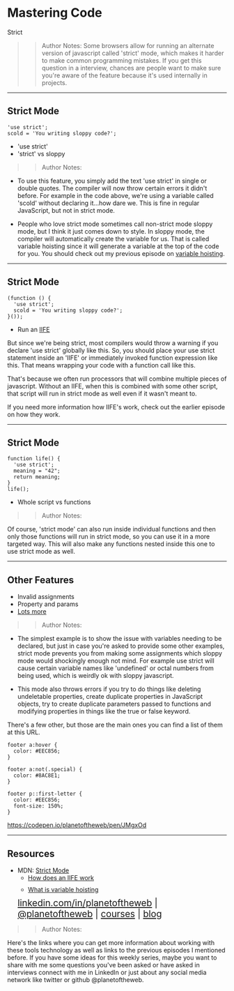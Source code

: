 <!-- .slide: data-state="title" -->

# Mastering Code
Strict

> >Author Notes:
Some browsers allow for running an alternate version of javascript called 'strict' mode, which makes it harder to make common programming mistakes. If you get this question in a interview, chances are people want to make sure you're aware of the feature because it's used internally in projects.

---

## Strict Mode

```
'use strict';
scold = 'You writing sloppy code?';
```

- 'use strict'
- 'strict' vs sloppy

> > Author Notes:

- To use this feature, you simply add the text 'use strict' in single or double quotes. The compiler will now throw certain errors it didn't before. For example in the code above, we're using a variable called 'scold' without declaring it...how dare we. This is fine in regular JavaScript, but not in strict mode.

- People who love strict mode sometimes call non-strict mode sloppy mode, but I think it just comes down to style. In sloppy mode, the compiler will automatically create the variable for us. That is called variable hoisting since it will generate a variable at the top of the code for you. You should check out my previous episode on [variable hoisting](https://www.linkedin.com/learning/mastering-web-developer-interview-code/what-is-variable-hoisting-and-how-do-you-guard-against-it).



---

## Strict Mode

```
(function () {
  'use strict';
  scold = 'You writing sloppy code?';
}());
```

- Run an [IIFE](https://www.linkedin.com/learning/mastering-web-developer-interview-code/how-does-an-iife-work)

But since we're being strict, most compilers would throw a warning if you declare 'use strict' globally like this. So, you should place your use strict statement inside an 'IIFE' or immediately invoked function expression like this. That means wrapping your code with a function call like this.


That's because we often run processors that will combine multiple pieces of javascript. Without an IIFE, when this is combined with some other script, that script will run in strict mode as well even if it wasn't meant to.

If you need more information how IIFE's work, check out the earlier episode on how they work.

---

## Strict Mode

```
function life() {
  'use strict';
  meaning = "42";
  return meaning;
}
life();
```

- Whole script vs functions

> > Author Notes:

Of course, 'strict mode' can also run inside individual functions and then only those functions will run in strict mode, so you can use it in a more targeted way. This will also make any functions nested inside this one to use strict mode as well.


---

## Other Features


- Invalid assignments
- Property and params
- [Lots more](https://developer.mozilla.org/en-US/docs/Web/JavaScript/Reference/Strict_mode)


> > Author Notes:

- The simplest example is to show the issue with variables needing to be declared, but just in case you're asked to provide some other examples, strict mode prevents you from making some assignments which sloppy mode would shockingly enough not mind. For example use strict will cause certain variable names like 'undefined' or octal numbers from being used, which is weirdly ok with sloppy javascript.

- This mode also throws errors if you try to do things like deleting undeletable properties, create duplicate properties in JavaScript objects, try to create duplicate parameters passed to functions and modifying properties in things like the true or false keyword.

There's a few other, but those are the main ones you can find a list of them at this URL.

```
footer a:hover {
  color: #EEC856;
}

footer a:not(.special) {
  color: #8AC8E1;
}

footer p::first-letter {
  color: #EEC856;
  font-size: 150%;
}
```

https://codepen.io/planetoftheweb/pen/JMgxOd

---
## Resources
<ul>
  <li>MDN: <a href="https://developer.mozilla.org/en-US/docs/Web/JavaScript/Reference/Strict_mode">Strict Mode</a></li>
  <li style="list-style: none;">
    <ul>
      <li style="margin-bottom: 10px"><a href="https://www.linkedin.com/learning/mastering-web-developer-interview-code/how-does-an-iife-work?trk=insiders_6787408_learning">How does an IIFE work</a></li>
      <li style="margin-bottom: 10px"><a href="https://www.linkedin.com/learning/mastering-web-developer-interview-code/what-is-variable-hoisting-and-how-do-you-guard-against-it?trk=insiders_6787408_learning">What is variable hoisting</a></li>
    </ul>
  </li>
  <li style="list-style: none; font-size: 1.3rem;"><a href="hhttps://www.linkedin.com/in/planetoftheweb">linkedin.com/in/planetoftheweb</a> | <a href="https://www.twitter.com/planetoftheweb">@planetoftheweb</a> | <a href="https://www.linkedin.com/learning/instructors/ray-villalobos?trk=insiders_6787408_learning">courses</a> | <a href="https://raybo.org">blog</a></li>
</ul>

> > Author Notes:

Here's the links where you can get more information about working with these tools technology as well as links to the previous episodes I mentioned before. If you have some ideas for this weekly series, maybe you want to share with me some questions you've been asked or have asked in interviews connect with me in LinkedIn or just about any social media network like twitter or github @planetoftheweb.
